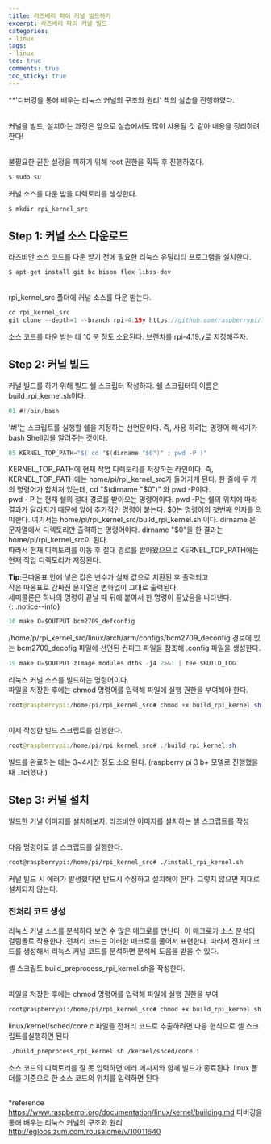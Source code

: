 ```yaml
---
title: 라즈베리 파이 커널 빌드하기
excerpt: 라즈베리 파이 커널 빌드
categories:
- linux
tags:
- linux
toc: true
comments: true
toc_sticky: true
---
```


**'디버깅을 통해 배우는 리눅스 커널의 구조와 원리' 책의 실습을 진행하였다.<br><br>

커널을 빌드, 설치하는 과정은 앞으로 실습에서도 많이 사용될 것 같아 내용을 정리하려 한다!<br><br>

불필요한 권한 설정을 피하기 위해 root 권한을 획득 후 진행하였다.
```java
$ sudo su
```
커널 소스를 다운 받을 디렉토리를 생성한다.
```java
$ mkdir rpi_kernel_src
```

## Step 1:  커널 소스 다운로드

라즈비안 소스 코드를 다운 받기 전에 필요한 리눅스 유틸리티 프로그램을 설치한다.
```java
$ apt-get install git bc bison flex libss-dev
```
<br>rpi_kernel_src 폴더에 커널 소스를 다운 받는다.
```java
cd rpi_kernel_src
git clone --depth=1 --branch rpi-4.19y https://github.com/raspberrypi/linux
```
소스 코드를 다운 받는 데 10 분 정도 소요된다. 브랜치를 rpi-4.19.y로 지정해주자.

## Step 2:  커널 빌드
커널 빌드를 하기 위해 빌드 쉘 스크립터 작성하자. 쉘 스크립터의 이름은 build_rpi_kernel.sh이다.
<script src="https://gist.github.com/banabina/6e0fba11ed7460b116655476e4f53fcd.js"></script>


```java
01 #!/bin/bash
```
'#!'는 스크립트를 실행할 쉘을 지정하는 선언문이다. 즉,  사용 하려는 명령어 해석기가 bash Shell임을 알려주는 것이다.  <br>
 
```java
05 KERNEL_TOP_PATH="$( cd "$(dirname "$0")" ; pwd -P )"
```
KERNEL_TOP_PATH에 현재 작업 디렉토리를 저장하는 라인이다. 즉, KERNEL_TOP_PATH에는 home/pi/rpi_kernel_src가 들어가게 된다. 한 줄에 두 개의 명령어가 합쳐져 있는데, cd "$(dirname "$0")" 와 pwd -P이다. <br>
pwd \- P 는 현재 쉘의 절대 경로를 받아오는 명령어이다.  pwd \-P는  쉘의 위치에 따라 결과가 달라지기 때문에 앞에 추가적인 명령이 붙는다.
\$0는 명령어의 첫번째 인자를 의미한다. 여기서는 home/pi/rpi_kernel_src/build_rpi_kernel.sh 이다. dirname 은 문자열에서 디렉토리만 출력하는 명령어이다. dirname "\$0"을 한 결과는 home/pi/rpi_kernel_src이 된다. <br>
따라서 현재 디렉토리를 이동 후 절대 경로를 받아왔으므로 KERNEL_TOP_PATH에는 현재 작업 디렉토리가 저장된다.<br>

 **Tip**:큰따옴표 안에 넣은 값은 변수가 실제 값으로 치환된 후 출력되고<br> 작은 따옴표로 감싸진 문자열은 변화없이 그대로 출력된다.<br> 세미콜론은 하나의 명령이 끝날 때 뒤에 붙여서 한 명령이 끝났음을 나타낸다.<br>
 {: .notice--info}
<br>
```java
16 make O=$OUTPUT bcm2709_defconfig
```
/home/p/rpi_kernel_src/linux/arch/arm/configs/bcm2709_deconfig 경로에 있는 bcm2709_decofig 파일에 선언된 컨피그 파일을 참조해 .config 파일을 생성한다.<br>
```java
19 make O=$OUTPUT zImage modules dtbs -j4 2>&1 | tee $BUILD_LOG
```
리눅스 커널 소스를 빌드하는 명령어이다.<br>
파일을 저장한 후에는 chmod 명령어를 입력해 파일에 실행 권한을 부여해야 한다.
```java
root@raspberrypi:/home/pi/rpi_kernel_src# chmod +x build_rpi_kernel.sh
```

<br>이제 작성한 빌드 스크립트를 실행한다.
```java
root@raspberrypi:/home/pi/rpi_kernel_src# ./build_rpi_kernel.sh
```
빌드를 완료하는 데는 3~4시간 정도 소요 된다. (raspberry pi 3 b+ 모델로 진행했을 때 그러했다.)

## Step 3:  커널 설치
빌드한 커널 이미지를 설치해보자.
라즈비안 이미지를 설치하는 셸 스크립트를 작성
<script src="https://gist.github.com/banabina/602f819b8b0d5fda1cea6c3aff377027.js"></script>
<br>다음 명령어로 셸 스크립트를 실행한다.
```bash
root@raspberrypi:/home/pi/rpi_kernel_src# ./install_rpi_kernel.sh
```
커널 빌드 시 에러가 발생했다면 반드시 수정하고 설치해야 한다. 그렇지 않으면 제대로 설치되지 않는다.

### 전처리 코드 생성
리눅스 커널 소스를 분석하다 보면 수 많은 매크로를 만난다. 이 매크로가 소스 분석의 걸림돌로 작용한다. 전처리 코드는 이러한 매크로를 풀어서 표현한다. 따라서 전처리 코드를 생성해서 리눅스 커널 코드를 분석하면 분석에 도움을 받을 수 있다.

셸 스크립트 build_preprocess_rpi_kernel.sh을 작성한다.
<script src="https://gist.github.com/banabina/3a4000fd37e26aea54be9747ac3b1aae.js"></script>
<br>파일을 저장한 후에는 chmod 명령어를 입력해 파일에 실행 권한을 부여
```bash
root@raspberrypi:/home/pi/rpi_kernel_src# chmod +x build_rpi_kernel.sh
```

linux/kernel/sched/core.c 파일을 전처리 코드로 추출하려면 다음 현식으로 셸 스크립트를실행하면 된다
```bash
./build_preprocess_rpi_kernel.sh /kernel/shced/core.i
```
소스 코드의 디렉토리를 잘 못 입력하면 에러 메시지와 함께 빌드가 종료된다. linux 폴더를 기준으로 한 소스 코드의 위치를 입력하면 된다

<br>*reference <br>
https://www.raspberrpi.org/documentation/linux/kernel/building.md
디버깅을 통해 배우는 리눅스 커널의 구조와 원리
http://egloos.zum.com/rousalome/v/10011640
